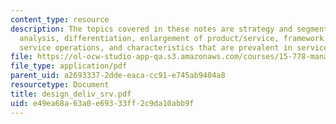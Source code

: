 ```yaml
---
content_type: resource
description: The topics covered in these notes are strategy and segmentation, competitive
  analysis, differentiation, enlargement of product/service, framework to analyze
  service operations, and characteristics that are prevalent in services.
file: https://ol-ocw-studio-app-qa.s3.amazonaws.com/courses/15-778-management-of-supply-networks-for-products-and-services-summer-2004/e49ea68a63a0e69333ff2c9da10abb9f_design_deliv_srv.pdf
file_type: application/pdf
parent_uid: a2693337-2dde-eaca-cc91-e745ab9404a8
resourcetype: Document
title: design_deliv_srv.pdf
uid: e49ea68a-63a0-e693-33ff-2c9da10abb9f
---
```

